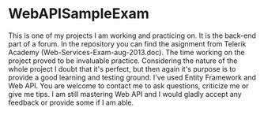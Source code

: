 WebAPISampleExam
================
This is one of my projects I am working and practicing on. It is the back-end part of a forum. In the repository you can find the asignment from Telerik Academy (Web-Services-Exam-aug-2013.doc).
The time working on the project proved to be invaluable practice. Considering the nature of the whole project I doubt that it's perfect, but then again it's purpose is to provide a good learning and testing ground.
I've used Entity Framework and Web API. You are welcome to contact me to ask questions, criticize me or give me tips. I am still mastering Web API and I would gladly accept any feedback or provide some if I am able.
